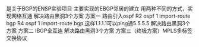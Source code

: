 是关于BGP的ENSP实验项目
  主要实现的EBGP邻居的建立
  用两种不同的方式，实现网络互通
  解决路由黑洞3个方案
      方案一
      	路由引入ospf
      R2 ospf 1 import-route bgp
      R4 ospf 1 import-route bgp
      这样1.1.1.1可以ping通5.5.5.5
  解决路由黑洞3个方案
      方案二
      	IBGP全互连
  解决路由黑洞3个方案
      方案三（终极方案）MPLS多标签交换协议


